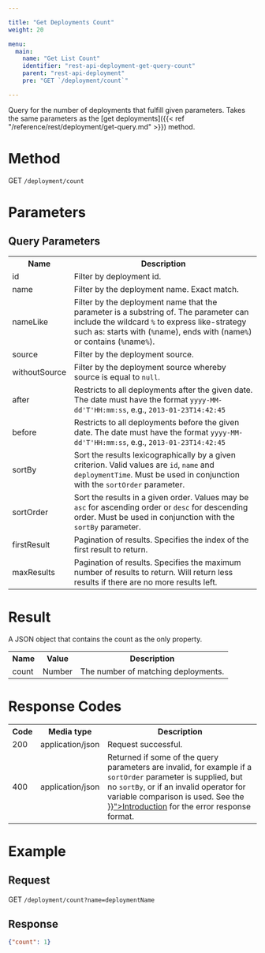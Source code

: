 ```yaml
---

title: "Get Deployments Count"
weight: 20

menu:
  main:
    name: "Get List Count"
    identifier: "rest-api-deployment-get-query-count"
    parent: "rest-api-deployment"
    pre: "GET `/deployment/count`"

---
```



Query for the number of deployments that fulfill given parameters. Takes the same parameters as the [get deployments]({{< ref "/reference/rest/deployment/get-query.md" >}}) method.

# Method

GET `/deployment/count`


# Parameters

## Query Parameters

<table class="table table-striped">
  <tr>
    <th>Name</th>
    <th>Description</th>
  </tr>
  <tr>
    <td>id</td>
    <td>Filter by deployment id.</td>
  </tr>
  <tr>
    <td>name</td>
    <td>Filter by the deployment name. Exact match.</td>
  </tr>
  <tr>
    <td>nameLike</td>
    <td>Filter by the deployment name that the parameter is a substring of. The parameter can include the wildcard <code>%</code> to express like-strategy such as: starts with (<code>%</code>name), ends with (name<code>%</code>) or contains (<code>%</code>name<code>%</code>).</td>
  </tr>
  <tr>
    <td>source</td>
    <td>Filter by the deployment source.</td>
  </tr>
  <tr>
    <td>withoutSource</td>
    <td>Filter by the deployment source whereby source is equal to <code>null</code>.</td>
  </tr>
  <tr>
    <td>after</td>
    <td>Restricts to all deployments after the given date. The date must have the format <code>yyyy-MM-dd'T'HH:mm:ss</code>, e.g., <code>2013-01-23T14:42:45</code></td>
  </tr>
  <tr>
    <td>before</td>
    <td>Restricts to all deployments before the given date. The date must have the format <code>yyyy-MM-dd'T'HH:mm:ss</code>, e.g., <code>2013-01-23T14:42:45</code></td>
  </tr>
  <tr>
    <td>sortBy</td>
    <td>Sort the results lexicographically by a given criterion. Valid values are
    <code>id</code>, <code>name</code> and <code>deploymentTime</code>.
    Must be used in conjunction with the <code>sortOrder</code> parameter.</td>
  </tr>
  <tr>
    <td>sortOrder</td>
    <td>Sort the results in a given order. Values may be <code>asc</code> for ascending order or <code>desc</code> for descending order.
    Must be used in conjunction with the <code>sortBy</code> parameter.</td>
  </tr>
  <tr>
    <td>firstResult</td>
    <td>Pagination of results. Specifies the index of the first result to return.</td>
  </tr>
  <tr>
    <td>maxResults</td>
    <td>Pagination of results. Specifies the maximum number of results to return. Will return less results if there are no more results left.</td>
  </tr>
</table>


# Result

A JSON object that contains the count as the only property.

<table class="table table-striped">
  <tr>
    <th>Name</th>
    <th>Value</th>
    <th>Description</th>
  </tr>
  <tr>
    <td>count</td>
    <td>Number</td>
    <td>The number of matching deployments.</td>
  </tr>
</table>


# Response Codes

<table class="table table-striped">
  <tr>
    <th>Code</th>
    <th>Media type</th>
    <th>Description</th>
  </tr>
  <tr>
    <td>200</td>
    <td>application/json</td>
    <td>Request successful.</td>
  </tr>
  <tr>
    <td>400</td>
    <td>application/json</td>
    <td>Returned if some of the query parameters are invalid, for example if a <code>sortOrder</code> parameter is supplied, but no <code>sortBy</code>, or if an invalid operator for variable comparison is used. See the <a href="{{< ref "/reference/rest/overview/_index.md#error-handling" >}}">Introduction</a> for the error response format.</td>
  </tr>
</table>

# Example

## Request

GET `/deployment/count?name=deploymentName`

## Response

```json
{"count": 1}
```
